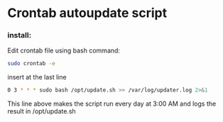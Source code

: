 # Crontab autoupdate script 
### install:
Edit crontab file using bash command:

```bash
sudo crontab -e
```

insert at the last line 

```bash
0 3 * * * sudo bash /opt/update.sh >> /var/log/updater.log 2>&1
```

This line above makes the script run every day at 3:00 AM and logs the result in /opt/update.sh

